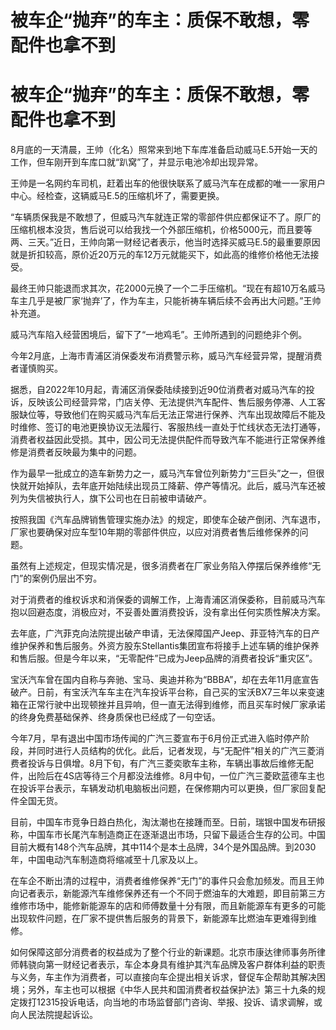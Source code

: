 # 被车企“抛弃”的车主：质保不敢想，零配件也拿不到

# 被车企“抛弃”的车主：质保不敢想，零配件也拿不到

8月底的一天清晨，王帅（化名）照常来到地下车库准备启动威马E.5开始一天的工作，但车刚开到车库口就“趴窝”了，并显示电池冷却出现异常。

王帅是一名网约车司机，赶着出车的他很快联系了威马汽车在成都的唯一一家用户中心。经检查，这辆威马E.5的压缩机坏了，需要更换。

“车辆质保我是不敢想了，但威马汽车就连正常的零部件供应都保证不了。原厂的压缩机根本没货，售后说可以给我找一个外部压缩机，价格5000元，而且要等两、三天。”近日，王帅向第一财经记者表示，他当时选择买威马E.5的最重要原因就是折扣较高，原价近20万元的车12万元就能买下，如此高的维修价格他无法接受。

最终王帅只能退而求其次，花2000元换了一个二手压缩机。“现在有超10万名威马车主几乎是被厂家‘抛弃’了，作为车主，只能祈祷车辆后续不会再出大问题。”王帅补充道。

威马汽车陷入经营困境后，留下了“一地鸡毛”。王帅所遇到的问题绝非个例。

今年2月底，上海市青浦区消保委发布消费警示称，威马汽车经营异常，提醒消费者谨慎购买。

据悉，自2022年10月起，青浦区消保委陆续接到近90位消费者对威马汽车的投诉，反映该公司经营异常，门店关停、无法提供汽车配件、售后服务停滞、人工客服缺位等，导致他们在购买威马汽车后无法正常进行保养、汽车出现故障后不能及时维修、签订的电池更换协议无法履行、客服热线一直处于忙线状态无法打通等，消费者权益因此受损。其中，因公司无法提供配件而导致汽车不能进行正常保养维修是消费者反映最为集中的问题。

作为最早一批成立的造车新势力之一，威马汽车曾位列新势力“三巨头”之一，但很快就开始掉队，去年底开始陆续出现员工降薪、停产等情况。此后，威马汽车还被列为失信被执行人，旗下公司也在日前被申请破产。

按照我国《汽车品牌销售管理实施办法》的规定，即使车企破产倒闭、汽车退市，厂家也要确保对应车型10年期的零部件供应，以应对消费者售后维修保养的问题。

虽然有上述规定，但现实情况是，很多消费者在厂家业务陷入停摆后保养维修“无门”的案例仍层出不穷。

对于消费者的维权诉求和消保委的调解工作，上海青浦区消保委称，目前威马汽车抱以回避态度，消极应对，不妥善处置消费投诉，没有拿出任何实质性解决方案。

去年底，广汽菲克向法院提出破产申请，无法保障国产Jeep、菲亚特汽车的日产维护保养和售后服务。外资方股东Stellantis集团宣布将接手上述车辆的维护保养和售后服。但是今年以来，“无零配件”已成为Jeep品牌的消费者投诉“重灾区”。

宝沃汽车曾在国内自称与奔驰、宝马、奥迪并称为“BBBA”，却在去年11月底宣告破产。日前，有宝沃汽车车主在汽车投诉平台称，自己买的宝沃BX7三年以来变速箱在正常行驶中出现顿挫并且异响，但一直无法得到维修，而且买车时候厂家承诺的终身免费基础保养、终身质保也已经成了一句空话。

今年7月，早有退出中国市场传闻的广汽三菱宣布于6月份正式进入临时停产阶段，并同时进行人员结构的优化。此后，记者发现，与“无配件”相关的广汽三菱消费者投诉与日俱增。8月下旬，有广汽三菱奕歌车主称，车辆出事故后维修无配件，出险后在4S店等待三个月都没法维修。8月中旬，一位广汽三菱欧蓝德车主也在投诉平台表示，车辆发动机电脑板出问题，在保修期内可以更换，但厂家回复配件全国无货。

目前，中国车市竞争日趋白热化，淘汰潮也在接踵而至。日前，瑞银中国发布研报称，中国车市长尾汽车制造商正在逐渐退出市场，只留下最适合生存的公司。中国目前大概有148个汽车品牌，其中114个是本土品牌，34个是外国品牌。到2030年，中国电动汽车制造商将缩减至十几家及以上。

在车企不断出清的过程中，消费者维修保养“无门”的事件只会愈加频发。而且王帅向记者表示，新能源汽车维修保养还有一个不同于燃油车的大难题，即目前第三方维修市场中，能修新能源车的店和师傅数量十分有限，而且新能源车有更多的可能出现软件问题，在厂家不提供售后服务的背景下，新能源车比燃油车更难得到维修。

如何保障这部分消费者的权益成为了整个行业的新课题。北京市康达律师事务所律师韩骁向第一财经记者表示，车企本身具有维护其汽车品牌及客户群体利益的职责与义务，车主作为消费者，可以直接向车企提出相关诉求，督促车企帮助其解决困境；另外，车主也可以根据《中华人民共和国消费者权益保护法》第三十九条的规定拨打12315投诉电话，向当地的市场监督部门咨询、举报、投诉、请求调解，或向人民法院提起诉讼。

